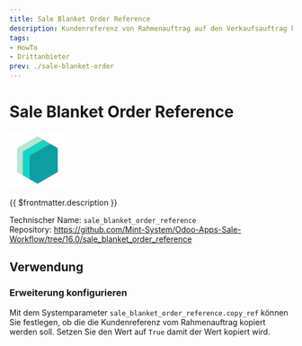 ```yaml
---
title: Sale Blanket Order Reference
description: Kundenreferenz von Rahmenauftrag auf den Verkaufsauftrag kopieren.
tags:
- HowTo
- Drittanbieter
prev: ./sale-blanket-order
---
```

# Sale Blanket Order Reference
![icon_oms_box](attachments/icons_odoo_mint_system.png)

{{ $frontmatter.description }}

Technischer Name: `sale_blanket_order_reference`\
Repository: <https://github.com/Mint-System/Odoo-Apps-Sale-Workflow/tree/16.0/sale_blanket_order_reference>

## Verwendung

### Erweiterung konfigurieren

Mit dem Systemparameter `sale_blanket_order_reference.copy_ref` können Sie festlegen, ob die die Kundenreferenz vom Rahmenauftrag kopiert werden soll. Setzen Sie den Wert auf `True` damit der Wert kopiert wird.
